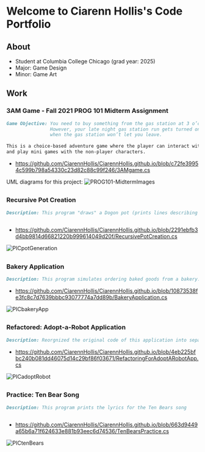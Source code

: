 # Welcome to Ciarenn Hollis's Code Portfolio

## About
- Student at Columbia College Chicago (grad year: 2025)
- Major: Game Design
- Minor: Game Art



## Work

### 3AM Game - Fall 2021 PROG 101 Midterm Assignment
```markdown 
Game Objective: You need to buy something from the gas station at 3 o’clock in the morning. 
                However, your late night gas station run gets turned on its head 
                when the gas station won’t let you leave.
                          
This is a choice-based adventure game where the player can interact with 
and play mini games with the non-player characters.
```
- https://github.com/CiarennHollis/CiarennHollis.github.io/blob/c72fe39954c599b798a54330c23d82c88c99f246/3AMgame.cs

UML diagrams for this project:
![PROG101-MidtermImages](https://user-images.githubusercontent.com/94020137/141184318-69fca03f-ed8a-4dea-a368-bc0532b55a6f.jpg)


## 


### Recursive Pot Creation
```markdown 
Description: This program "draws" a Dogon pot (prints lines describing the pot)
 
 ```
- https://github.com/CiarennHollis/CiarennHollis.github.io/blob/2291ebfb3d4bb9814d66821220b999614049d20f/RecursivePotCreation.cs


![PICpotGeneration](https://user-images.githubusercontent.com/94020137/141184517-024c52d5-5708-4504-a317-85bc27b3f75a.JPG)


## 


### Bakery Application
```markdown 
Description: This program simulates ordering baked goods from a bakery.
```
- https://github.com/CiarennHollis/CiarennHollis.github.io/blob/10873538fe3fc8c7d7639bbbc93077774a7dd89b/BakeryApplication.cs


![PICbakeryApp](https://user-images.githubusercontent.com/94020137/141184621-6463b4ad-613b-4223-8f38-dc4551f915c7.JPG)


## 


### Refactored: Adopt-a-Robot Application
```markdown 
Description: Reorgnized the original code of this application into separate classes
```             
- https://github.com/CiarennHollis/CiarennHollis.github.io/blob/4eb225bfbc240b081dd46075d14c29bf86f03671/RefactoringForAdoptARobotApp.cs


![PICadoptRobot](https://user-images.githubusercontent.com/94020137/141184726-3d3bf94f-cc75-4a9c-a525-8f9e530324dc.JPG)


## 


### Practice: Ten Bear Song
```markdown 
Description: This program prints the lyrics for the Ten Bears song
 
```              
- https://github.com/CiarennHollis/CiarennHollis.github.io/blob/663d9449a65b6a71f624633e881b93eec6d74536/TenBearsPractice.cs


![PICtenBears](https://user-images.githubusercontent.com/94020137/141184930-1d589ab7-9379-45bd-9961-db857e7e5b05.JPG)


##  

